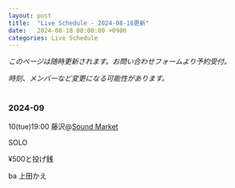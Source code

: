 ```yaml
---
layout: post
title:  "Live Schedule - 2024-08-18更新"
date:   2024-08-18 00:00:00 +0900
categories: Live Schedule
---
```


_このページは随時更新されます。お問い合わせフォームより予約受付。_

_時刻、メンバーなど変更になる可能性があります。_
<br><br>

### 2024-09

10(tue)19:00 藤沢@[Sound Market](https://soundmarket.jimdofree.com)

SOLO

¥500と投げ銭

ba 上田かえ
<br><br>
